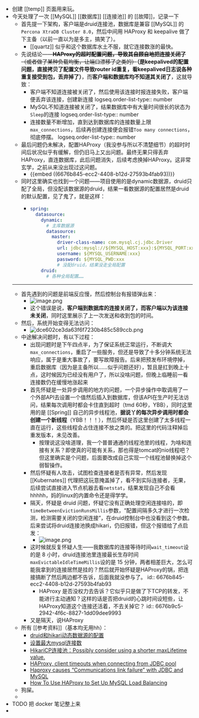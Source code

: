 - 创建 [[temp]] 页面用来玩。
- 今天处理了一次 [[MySQL]] [[数据库]] [[连接池]] 的 [[故障]]，记录一下
	- 首先提一下架构，客户端是druid连接池，数据库是兼容 [[MySQL]] 的`Percona XtraDB Cluster 8.0`，然后中间用  HAProxy 和 keepalive  做了下主备（以前一直以为是多主，搞笑了）。
		- [[quartz]] 似乎和这个数据库水土不服，就它连接数涨的最快。
	- 先说结论——~~**HAProxy的超时配置问题，导致其自顾自地把连接关闭了**（或者做了某种负载均衡，让端口漂移了之类的）~~**（是keepalived的配置问题，直接拷贝了配置文件导致router id重复，看keepalived日志说各种重复接受到包，丢弃掉了）**，而**客户端和数据库均不知道其关闭了**，这就导致：
		- 客户端不知道连接被关闭了，然后使用该连接时报连接失败，客户端便丢弃该连接，创建新连接
		  logseq.order-list-type:: number
		- MySQL不知道连接被关闭了，结果数据库中有大量时间很长的状态为`Sleep`的连接
		  logseq.order-list-type:: number
		- 连接数量不断增加，直到达到数据库的连接数量上限 `max_connections`，后续再创建连接便会报错`Too many connections`，彻底停摆。
		  logseq.order-list-type:: number
	- 最后问题仍未解决，配置HAProxy（我没参与所以不清楚细节）的超时时间后状况似乎有缓解，但仍旧马上又出问题。最终无果只得丢弃HAProxy，直连数据库，此后问题消失，后续考虑换掉HAProxy。这非常玄学，之前从来没出现过这问题。
		- {{embed ((6676b845-ecc2-4408-b12d-27593b4fab93))}}
	- 同时这里确实也找到一个问题——项目使用的是dynamic数据源，druid只配了全局，但没配该数据源的druid，结果一看数据源的配置居然是druid的默认配置，见了鬼了，就是这样：
		- ```yml
		  spring:
		    datasource:
		      dynamic:
		        # 主库数据源
		        datasource:
		          master:
		            driver-class-name: com.mysql.cj.jdbc.Driver
		            url: jdbc:mysql://${MYSQL_HOST:xxx}:${MYSQL_PORT:xxx}/${MYSQL_DB:xxx-cloud}?keepAlive=true&autoReconnect=true&allowMultiQueries=true&useUnicode=true&characterEncoding=utf8&zeroDateTimeBehavior=convertToNull&useSSL=false&serverTimezone=GMT%2B8&allowPublicKeyRetrieval=true
		            username: ${MYSQL_USERNAME:xxx}
		            password: ${MYSQL_PWD:xxx
		            # 没配druid，结果没走全局配置
		      druid:
		        # 各种全局配置……
		  ```
	- ---
	- 首先遇到的问题是前端反应慢，然后控制台有报错弹出来：
		- ![image.png](../assets/image_1719053194254_0.png)
		- 这个错误是说，**客户端到数据库的连接关闭了，而客户端以为该连接未关闭**，同时这里展示了上一次发送和收到包的时间。
	- 然后，系统开始变得无法访问：
		- ![dce602ce3da63f6f7230b485c589ccb.png](../assets/dce602ce3da63f6f7230b485c589ccb_1719053738273_0.png)
	- 中途解决问题时，有以下过程：
		- 出现问题时是下午四点半，为了保证系统正常运行，不断调大`max_connections`，重启了一些服务，但还是导致了十多分钟系统无法响应，属于是重大事故了，要写故障报告。后来把预发布环境停掉，重启数据库（因为是主备所以……似乎问题还好），暂且是扛到晚上十点，这时候因为已经没有用户了，所以没啥问题，但晚上临睡前一看连接数仍在缓慢地涨起来
		- 首先怀疑是一处异步调用的地方的问题，一个异步操作中取调用了一个外部API去设置一个值然后插入到数据库，但该API在生产时无法访问，结果每次调用时都会卡住直到超时（tmd 60秒，YBB），同时这里用的是 [[Spring]] 自己的异步线程池，**据说丫的每次异步调用时都会创建一个新线程**（YBB！！！），然后怀疑是否这里创建了太多线程一直在运行，这些线程会占住连接不放之类的。把这里的代码注释掉后重发版本，未见改善。
			- 按理说这没啥道理，我一个普普通通的线程池里的线程，为啥和连接有关系？即使真的可能有关系，那也得是tomcat的nio线程吧？但这里确实是个问题，后面要改成自己实现一个线程池替换掉这个弱智操作。
		- 然后怀疑有人攻击，试图检查连接者是否有异常，然后发现 [[Kubernates]] 代理把这玩意掩盖掉了，看不到实际连接者，无果，后续尝试直接进入节点机器去看`netstat`，结果发现自己不会看hhhhh，妈的linux的内置命令还是得学学。
		- 隔天，怀疑是 druid 问题，怀疑它没有正确处理空闲连接啥的，即`timeBetweenEvictionRunsMillis`参数，“配置间隔多久才进行一次检测，检测需要关闭的空闲连接”，在druid控制台中也没看到这个参数。后来尝试将druid连接池换成hikari，仍旧报错，但这个报错给了点启发：
			- ![image.png](../assets/image_1719056452271_0.png)
		- 这时候就反复怀疑人生——我数据库的连接等待时间`wait_timeout`设的是 8 小时，druid连接池里连接最长生存时间`maxEvictableIdleTimeMillis`设的是 15 分钟，两者相差巨大，怎么可能我拿到的连接居然是挂的？然后就开始怀疑是HAProxy的锅，把连接搞断了然后两边都不告诉，后面我就没参与了。
		  id:: 6676b845-ecc2-4408-b12d-27593b4fab93
			- HAProxy 是否没权力去告诉？它似乎只是做了下TCP的转发，不能进行主动通知？这样的话是否把druid的心跳时间设短些，让HAProxy知道这个连接还活着，不去关掉它？
			  id:: 6676b9c5-2942-4f6c-8827-1dd09dee9993
		- 又是隔天，说HAProxy
	- 所有 [[参考资料]]（基本均无用hh）：
		- [druid和hikari动态数据源的配置](https://blog.csdn.net/a15835774652/article/details/136969474)
		- [设置最大mysql连接数](https://www.jb51.net/database/321393kxf.htm)
		- [HikariCP连接池：Possibly consider using a shorter maxLifetime value.](https://blog.csdn.net/weixin_45654405/article/details/126426078)
		- [HAProxy, client timeouts when connecting from JDBC pool](https://serverfault.com/questions/439329/haproxy-client-timeouts-when-connecting-from-jdbc-pool)
		- [Haproxy causes “Communications link failure” with JDBC and MySQL](https://discourse.haproxy.org/t/haproxy-causes-communications-link-failure-with-jdbc-and-mysql/1023/3)
		- [How To Use HAProxy to Set Up MySQL Load Balancing](https://www.digitalocean.com/community/tutorials/how-to-use-haproxy-to-set-up-mysql-load-balancing-3)
	- 狗屎。
	-
- TODO 把 docker 笔记整上来
-